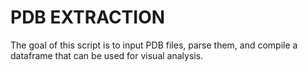 # PDB EXTRACTION
The goal of this script is to input PDB files, parse them, and compile a dataframe that can be used for visual analysis. 
